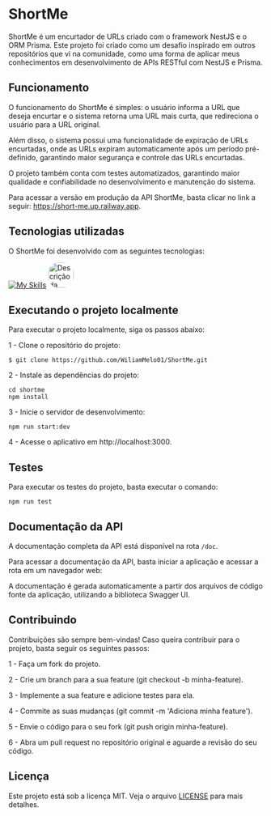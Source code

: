# ShortMe 

ShortMe é um encurtador de URLs criado com o framework NestJS e o ORM Prisma. Este projeto foi criado como um desafio inspirado em outros repositórios que vi na comunidade, como uma forma de aplicar meus conhecimentos em desenvolvimento de APIs RESTful com NestJS e Prisma.

## Funcionamento
O funcionamento do ShortMe é simples: o usuário informa a URL que deseja encurtar e o sistema retorna uma URL mais curta, que redireciona o usuário para a URL original.

Além disso, o sistema possui uma funcionalidade de expiração de URLs encurtadas, onde as URLs expiram automaticamente após um período pré-definido, garantindo maior segurança e controle das URLs encurtadas.

O projeto também conta com testes automatizados, garantindo maior qualidade e confiabilidade no desenvolvimento e manutenção do sistema.

Para acessar a versão em produção da API ShortMe, basta clicar no link a seguir: https://short-me.up.railway.app.

## Tecnologias utilizadas
O ShortMe foi desenvolvido com as seguintes tecnologias:

[![My Skills](https://skillicons.dev/icons?i=typescript,nestjs,prisma,jest)](https://skillicons.dev)
<img src="https://static-00.iconduck.com/assets.00/swagger-icon-512x512-halz44im.png" alt="Descrição da Imagem" width="50" height="50" style="border-radius: 20px">

## Executando o projeto localmente
Para executar o projeto localmente, siga os passos abaixo:

 1 - Clone o repositório do projeto:
```
$ git clone https://github.com/WiliamMelo01/ShortMe.git 
``` 
2 - Instale as dependências do projeto:
```
cd shortme
npm install
``` 
3 - Inicie o servidor de desenvolvimento:
```
npm run start:dev
```
4 - Acesse o aplicativo em http://localhost:3000.

## Testes
Para executar os testes do projeto, basta executar o comando:

```
npm run test
```

## Documentação da API

A documentação completa da API está disponível na rota `/doc`.

Para acessar a documentação da API, basta iniciar a aplicação e acessar a rota em um navegador web:


A documentação é gerada automaticamente a partir dos arquivos de código fonte da aplicação, utilizando a biblioteca Swagger UI.


## Contribuindo
Contribuições são sempre bem-vindas! Caso queira contribuir para o projeto, basta seguir os seguintes passos:

1 - Faça um fork do projeto.

2 - Crie um branch para a sua feature (git checkout -b minha-feature).

3 - Implemente a sua feature e adicione testes para ela.

4 - Commite as suas mudanças (git commit -m 'Adiciona minha feature').

5 - Envie o código para o seu fork (git push origin minha-feature).

6 - Abra um pull request no repositório original e aguarde a revisão do seu código.

## Licença

Este projeto está sob a licença MIT. Veja o arquivo [LICENSE](./LICENSE) para mais detalhes.


